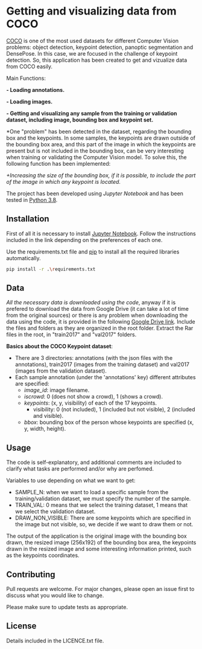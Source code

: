 # Getting and visualizing data from COCO

[COCO](https://cocodataset.org/#keypoints-2017) is one of the most used datasets for different Computer Vision problems: object detection, keypoint detection, panoptic segmentation and DensePose. In this case, we are focused in the challenge of keypoint detection. So, this application has been created to get and vizualize data from COCO easily.

Main Functions:

**- Loading annotations.**

**- Loading images.**

**- Getting and visualizing any sample from the training or validation dataset, including image, bounding box and keypoint set.**

*One "problem" has been detected in the dataset, regarding the bounding box and the keypoints. In some samples, the keypoints are drawn outside of the bounding box area, and this part of the image in which the keypoints are present but is not included in the bounding box, can be very interesting when training or validating the Computer Vision model. To solve this, the following function has been implemented:

*+Increasing the size of the bounding box, if it is possible, to include the part of the image in which any keypoint is located.*

The project has been developed using *Jupyter Notebook* and has been tested in [Python 3.8](https://www.python.org/downloads/release/python-380/). 

## Installation
First of all it is necessary to install [Jupyter Notebook](https://jupyter.org/install). Follow the instructions included in the link depending on the preferences of each one.

Use the requirements.txt file and [pip](https://pip.pypa.io/en/stable/) to install all the required libraries automatically.

```bash
pip install -r .\requirements.txt
```
## Data
*All the necessary data is downloaded using the code*, anyway if it is prefered to download the data from Google Drive (it can take a lot of time from the original sources) or there is any problem when downloading the data using the code, it is provided in the following [Google Drive link](https://drive.google.com/drive/folders/1SOfu3B0ZSVPOwl757eDOS_aN_XCV7GfP?usp=sharing). Include the files and folders as they are organized in the root folder. Extract the Rar files in the root, in "train2017" and "val2017" folders.

**Basics about the COCO Keypoint dataset**:
- There are 3 directories: annotations (with the json files with the annotations), train2017 (images from the training dataset) and val2017 (images from the validation dataset).
- Each sample annotation (under the 'annotations' key) different attributes are specified:
  - *image_id*: image filename.
  - *iscrowd*: 0 (does not show a crowd), 1 (shows a crowd).
  - *keypoints*: (x, y, visibility) of each of the 17 keypoints.
    - visibility: 0 (not included), 1 (included but not visible), 2 (included and visible).
  - *bbox*: bounding box of the person whose keypoints are specified (x, y, width, height).

## Usage

The code is self-explanatory, and additional comments are included to clarify what tasks are performed and/or why are perfomed.

Variables to use depending on what we want to get:
- SAMPLE_N: when we want to load a specific sample from the training/validation dataset, we must specify the number of the sample.
- TRAIN_VAL: 0 means that we select the training dataset, 1 means that we select the validation dataset.
- DRAW_NON_VISIBLE: There are some keypoints which are specified in the image but not visible, so, we decide if we want to draw them or not.

The output of the application is the original image with the bounding box drawn, the resized image (256x192) of the bounding box area, the keypoints drawn in the resized image and some interesting information printed, such as the keypoints coordinates.

## Contributing
Pull requests are welcome. For major changes, please open an issue first to discuss what you would like to change.

Please make sure to update tests as appropriate.

## License
Details included in the LICENCE.txt file.
